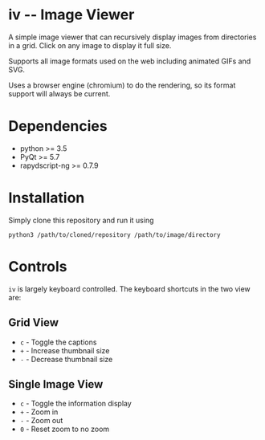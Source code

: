 iv -- Image Viewer
=========================

A simple image viewer that can recursively display images from directories in a
grid. Click on any image to display it full size.

Supports all image formats used on the web including animated GIFs and SVG.

Uses a browser engine (chromium) to do the rendering, so its format support
will always be current.

Dependencies
==============

* python >= 3.5
* PyQt >= 5.7
* rapydscript-ng >= 0.7.9

Installation
==============

Simply clone this repository and run it using

```
python3 /path/to/cloned/repository /path/to/image/directory
```

Controls
===========

`iv` is largely keyboard controlled. The keyboard shortcuts in the two view
are:

Grid View
-------------

* `c` - Toggle the captions
* `+` - Increase thumbnail size
* `-` - Decrease thumbnail size

Single Image View
-------------------

* `c` - Toggle the information display
* `+` - Zoom in
* `-` - Zoom out
* `0` - Reset zoom to no zoom
